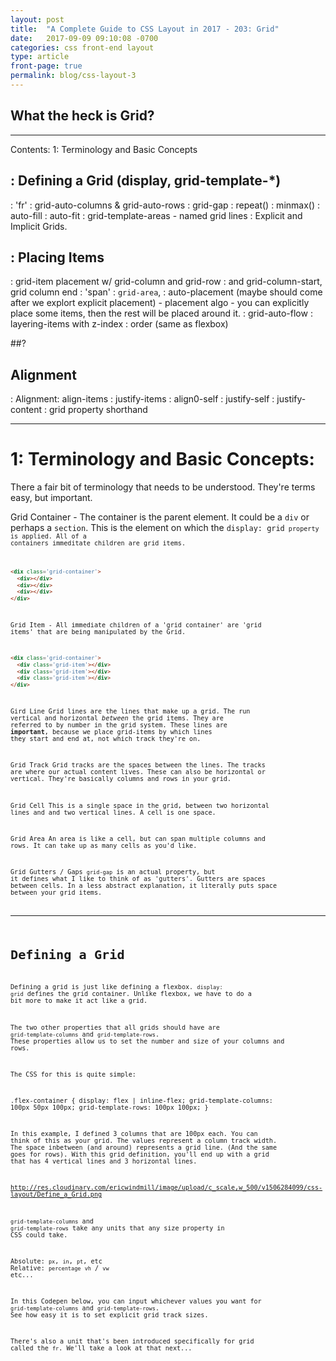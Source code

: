 ```yaml
---
layout: post
title:  "A Complete Guide to CSS Layout in 2017 - 203: Grid"
date:   2017-09-09 09:10:08 -0700
categories: css front-end layout
type: article
front-page: true
permalink: blog/css-layout-3
---
```


## What the heck is Grid?

<!-- * CSS Grid Layout is the newest and hottest layout tool in CSS. -->
<!-- * Its used to control how items are laid out over two demensions (where as flexbox only lets you control one). -->
  <!-- * Grid allows you to control columns and rows, not one or the other as flexbox does. -->
  <!-- * However, Grid is designed in a way that if you have a single row or column, it behaves much like flexbox. -->
  <!-- * Infact, many of the properties used to control Grid are similar to those in flexbox. -->
<!-- * Supported in all Major Browsers as of March 2017. Checkout [CanIUse](http://caniuse.com/#feat=css-grid)
* Grid is another step forward in creating complex layouts that can be made responsive rather easily.
* One advantage to Grid is that you can write semantic and soundly structured HTML, and then lay it out visually using CSS, giving you the best of both worlds.
* Grid basically took the idea of the HTML table layouts, but makes it work without using hacks.

* Grid is, essentially, the layout system that is designed to be a *full* layout tool. I've not yet used it to create a full layout system, but I'm certainly using it on much larger sections in a webpage. -->

<!-- *Firefox nightly*! -->

---
Contents:
1: Terminology and Basic Concepts
## : Defining a Grid (display, grid-template-*)
  : 'fr'
  : grid-auto-columns & grid-auto-rows
  : grid-gap
  : repeat()
  : minmax()
  : auto-fill
  : auto-fit
  : grid-template-areas
    - named grid lines
  : Explicit and Implicit Grids.


## : Placing Items
  : grid-item placement w/ grid-column and grid-row
    : and grid-column-start, grid column end
  : 'span'
  : `grid-area`,
  : auto-placement (maybe should come after we explort explicit placement)
    - placement algo
    - you can explicitly place some items, then the rest will be placed around it.
    : grid-auto-flow
  : layering-items with z-index
  : order (same as flexbox)


##?


## Alignment
: Alignment: align-items
: justify-items
: align0-self
: justify-self
: justify-content
: grid property shorthand

---
# 1: Terminology and Basic Concepts:

There a fair bit of terminology that needs to be understood. They're terms easy, but important.

Grid Container - The container is the parent element. It could be a <code>div</code> or perhaps a <code>section</code>. This is the element on which the <code>display: grid<code> property is applied. All of a containers immeditate children are grid items.

```html
<dix class='grid-container'>
  <div></div>
  <div></div>
  <div></div>
</div>
```

Grid Item - All immediate children of a 'grid container' are 'grid items' that are being manipulated by the Grid.

```html
<dix class='grid-container'>
  <div class='grid-item'></div>
  <div class='grid-item'></div>
  <div class='grid-item'></div>
</div>
```

Gird Line
Grid lines are the lines that make up a grid. The run vertical and horizontal <em>between</em> the grid items. They are referred to by number in the grid system. These lines are <strong>important</strong>, because we place grid-items by which lines they start and end at, not which track they're on.

Grid Track
Grid tracks are the spaces between the lines. The tracks are where our actual content lives. These can also be horizontal or vertical. They're basically columns and rows in your grid.

Grid Cell
This is a single space in the grid, between two horizontal lines and and two vertical lines. A cell is one space.

Grid Area
An area is like a cell, but can span multiple columns and rows. It can take up as many cells as you'd like.

Grid Gutters / Gaps
<code>grid-gap</code> is an actual property, but it defines what I like to think of as 'gutters'. Gutters are spaces between cells. In a less abstract explanation, it literally puts space between your grid items.

---
# Defining a Grid

Defining a grid is just like defining a flexbox. <code>display: grid</code> defines the grid container. Unlike flexbox, we have to do a bit more to make it act like a grid.

The two other properties that all grids should have are <code>grid-template-columns</code> and <code>grid-template-rows</code>. These properties allow us to set the number and size of your columns and rows.

The CSS for this is quite simple:

.flex-container {
  display: flex | inline-flex;
  grid-template-columns: 100px 50px 100px;
  grid-template-rows: 100px 100px;
}

In this example, I defined 3 columns that are 100px each. You can think of this as your grid. The values represent a column track width. The space inbetween (and around) represents a grid line. (And the same goes for rows). With this grid definition, you'll end up with a grid that has 4 vertical lines and 3 horizontal lines.

http://res.cloudinary.com/ericwindmill/image/upload/c_scale,w_500/v1506284099/css-layout/Define_a_Grid.png

<code>grid-template-columns</code> and <code>grid-template-rows</code> take any units that any size property in CSS could take.

Absolute:
<code>px</code>, <code>in</code>, <code>pt</code>, etc
Relative:
<code>percentage</code>
<code>vh</code> / <code>vw</code>
etc...

In this Codepen below, you can input whichever values you want for <code>grid-template-columns</code> and <code>grid-template-rows</code>. See how easy it is to set explicit grid track sizes.

There's also a unit that's been introduced specifically for grid called the <code>fr</code>. We'll take a look at that next...